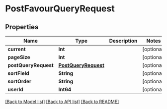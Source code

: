 # PostFavourQueryRequest

## Properties
Name | Type | Description | Notes
------------ | ------------- | ------------- | -------------
**current** | **Int** |  | [optional] 
**pageSize** | **Int** |  | [optional] 
**postQueryRequest** | [**PostQueryRequest**](PostQueryRequest.md) |  | [optional] 
**sortField** | **String** |  | [optional] 
**sortOrder** | **String** |  | [optional] 
**userId** | **Int64** |  | [optional] 

[[Back to Model list]](../README.md#documentation-for-models) [[Back to API list]](../README.md#documentation-for-api-endpoints) [[Back to README]](../README.md)



